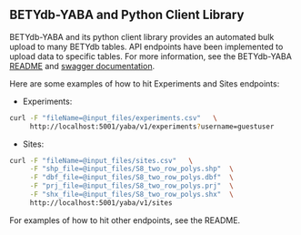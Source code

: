 ## BETYdb-YABA and Python Client Library

BETYdb-YABA and its python client library provides an automated bulk upload to many BETYdb tables. API endpoints have been implemented to upload data to specific tables. For more information, see the BETYdb-YABA [README](https://github.com/PecanProject/BETYdb-YABA/blob/master/README.md) and [swagger documentation](https://app.swaggerhub.com/apis-docs/y51/bet-ydb_yaba/1.0.5).

Here are some examples of how to hit Experiments and Sites endpoints:

* Experiments:

```sh
curl -F "fileName=@input_files/experiments.csv"   \
     http://localhost:5001/yaba/v1/experiments?username=guestuser
```

* Sites:

```sh
curl -F "fileName=@input_files/sites.csv"   \
     -F "shp_file=@input_files/S8_two_row_polys.shp"  \
     -F "dbf_file=@input_files/S8_two_row_polys.dbf"  \
     -F "prj_file=@input_files/S8_two_row_polys.prj"  \
     -F "shx_file=@input_files/S8_two_row_polys.shx"  \
     http://localhost:5001/yaba/v1/sites
```

For examples of how to hit other endpoints, see the README.



